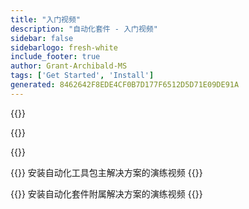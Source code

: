 ```yaml
---
title: "入门视频"
description: "自动化套件 - 入门视频"
sidebar: false
sidebarlogo: fresh-white
include_footer: true
author: Grant-Archibald-MS
tags: ['Get Started', 'Install']
generated: 8462642F8EDE4CF0B7D177F6512D5D71E09DE91A
---
```


{{<slideStyles>}}

{{<presentationStyles>}}

{{<presentation slides="1,2">}}

{{<slide id="slide1" cdnVideo="MainInstall.mp4" description="Walkthrough video of installing the Automation Kit main solution" >}}
安装自动化工具包主解决方案的演练视频
{{</slide>}}

{{<slide id="slide2" cdnVideo="SatelliteInstall.mp4" description="Walkthrough video of installing the Automation Kit satellite solution" >}}
安装自动化套件附属解决方案的演练视频
{{</slide>}}
